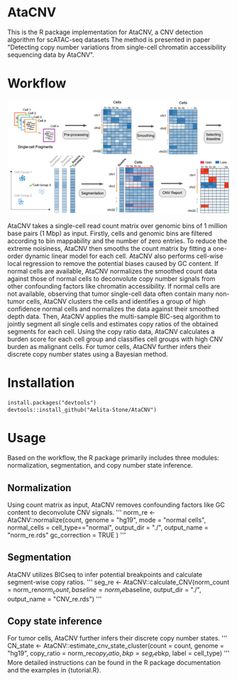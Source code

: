# AtaCNV
This is the R package implementation for AtaCNV, a CNV detection algorithm for scATAC-seq datasets The method is presented in paper "Detecting copy number variations from single-cell chromatin accessibility sequencing data by AtaCNV". 

# Workflow

![Workflow](example/workflow.png)

AtaCNV takes a single-cell read count matrix over genomic bins of 1 million base pairs (1 Mbp) as input. Firstly, cells and genomic bins are filtered according to bin mappability and the number of zero entries. To reduce the extreme noisiness, AtaCNV then smooths the count matrix by fitting a one-order dynamic linear model for each cell. AtaCNV also performs cell-wise local regression to remove the potential biases caused by GC content. If normal cells are available, AtaCNV normalizes the smoothed count data against those of normal cells to deconvolute copy number signals from other confounding factors like chromatin accessibility. If normal cells are not available, observing that tumor single-cell data often contain many non-tumor cells, AtaCNV clusters the cells and identifies a group of high confidence normal cells and normalizes the data against their smoothed depth data. Then, AtaCNV applies the multi-sample BIC-seq algorithm to jointly segment all single cells and estimates copy ratios of the obtained segments for each cell. Using the copy ratio data, AtaCNV calculates a burden score for each cell group and classifies cell groups with high CNV burden as malignant cells. For tumor cells, AtaCNV further infers their discrete copy number states using a Bayesian method.

# Installation
```
install.packages("devtools")
devtools::install_github("Aelita-Stone/AtaCNV")
```

# Usage
Based on the workflow, the R package primarily includes three modules: normalization, segmentation, and copy number state inference.
## Normalization
Using count matrix as input, AtaCNV removes confounding factors like GC content to deconvolute CNV signals.
'''
norm_re <- AtaCNV::normalize(count,
                             genome = "hg19", 
                             mode = "normal cells",
                             normal_cells = cell_type=="normal",
                             output_dir = "./",
                             output_name = "norm_re.rds"
                             gc_correction = TRUE
                             )
'''
## Segmentation
AtaCNV utilizes BICseq to infer potential breakpoints and calculate segment-wise copy ratios.
'''
seg_re <- AtaCNV::calculate_CNV(norm_count = norm_re$norm_count,
                                baseline = norm_re$baseline,
                                output_dir = "./",
                                output_name = "CNV_re.rds")
'''
## Copy state inference
For tumor cells, AtaCNV further infers their discrete copy number states.
'''
CN_state <- AtaCNV::estimate_cnv_state_cluster(count = count,
                                               genome = "hg19",
                                               copy_ratio = norm_re$copy_ratio,
                                               bkp = seg_re$bkp,
                                               label = cell_type)
'''
More detailed instructions can be found in the R package documentation and the examples in {tutorial.R}.

